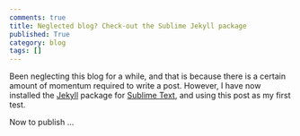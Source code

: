 ```yaml
---
comments: true
title: Neglected blog? Check-out the Sublime Jekyll package
published: True
category: blog
tags: []
---
```


Been neglecting this blog for a while, and that is because there is a certain amount of momentum required to write a post. However, I have now installed the [Jekyll](https://sublime.wbond.net/packages/Jekyll) package for [Sublime Text](http://www.sublimetext.com/), and using this post as my first test.

Now to publish ...
